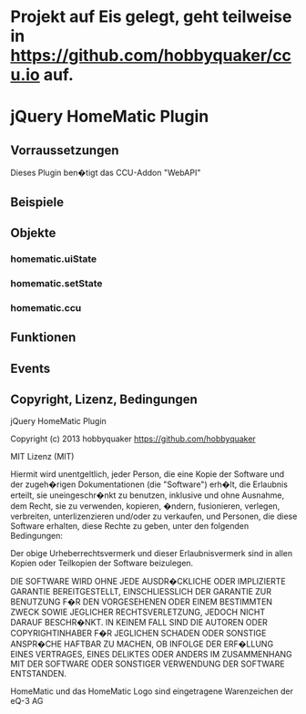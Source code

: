 # Projekt auf Eis gelegt, geht teilweise in https://github.com/hobbyquaker/ccu.io auf.





# jQuery HomeMatic Plugin

## Vorraussetzungen

Dieses Plugin ben�tigt das CCU-Addon "WebAPI"

## Beispiele

## Objekte

### homematic.uiState

### homematic.setState

### homematic.ccu

## Funktionen

## Events

## Copyright, Lizenz, Bedingungen

jQuery HomeMatic Plugin

Copyright (c) 2013 hobbyquaker https://github.com/hobbyquaker

MIT Lizenz (MIT)

Hiermit wird unentgeltlich, jeder Person, die eine Kopie der Software und der zugeh�rigen Dokumentationen (die
"Software") erh�lt, die Erlaubnis erteilt, sie uneingeschr�nkt zu benutzen, inklusive und ohne Ausnahme, dem Recht,
sie zu verwenden, kopieren, �ndern, fusionieren, verlegen, verbreiten, unterlizenzieren und/oder zu verkaufen, und
Personen, die diese Software erhalten, diese Rechte zu geben, unter den folgenden Bedingungen:

Der obige Urheberrechtsvermerk und dieser Erlaubnisvermerk sind in allen Kopien oder Teilkopien der Software beizulegen.

DIE SOFTWARE WIRD OHNE JEDE AUSDR�CKLICHE ODER IMPLIZIERTE GARANTIE BEREITGESTELLT, EINSCHLIESSLICH DER GARANTIE ZUR
BENUTZUNG F�R DEN VORGESEHENEN ODER EINEM BESTIMMTEN ZWECK SOWIE JEGLICHER RECHTSVERLETZUNG, JEDOCH NICHT DARAUF
BESCHR�NKT. IN KEINEM FALL SIND DIE AUTOREN ODER COPYRIGHTINHABER F�R JEGLICHEN SCHADEN ODER SONSTIGE ANSPR�CHE
HAFTBAR ZU MACHEN, OB INFOLGE DER ERF�LLUNG EINES VERTRAGES, EINES DELIKTES ODER ANDERS IM ZUSAMMENHANG MIT DER
SOFTWARE ODER SONSTIGER VERWENDUNG DER SOFTWARE ENTSTANDEN.


HomeMatic und das HomeMatic Logo sind eingetragene Warenzeichen der eQ-3 AG
